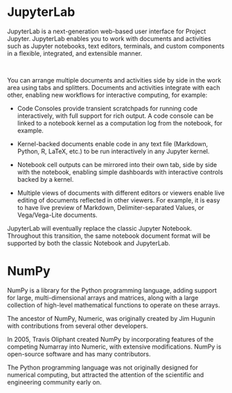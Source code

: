 # JupyterLab
 JupyterLab is a next-generation web-based user interface for Project Jupyter.
 JupyterLab enables you to work with documents and activities such as Jupyter notebooks, text editors, terminals, and custom components in a flexible, integrated, and extensible manner.

 <br>

 You can arrange multiple documents and activities side by side in the work area using tabs and splitters. Documents and activities integrate with each other, enabling new workflows for interactive computing, for example:

 - Code Consoles provide transient scratchpads for running code interactively, with full support for rich output. A code console can be linked to a notebook kernel as a computation log from the notebook, for example.

 - Kernel-backed documents enable code in any text file (Markdown, Python, R, LaTeX, etc.) to be run interactively in any Jupyter kernel.

 - Notebook cell outputs can be mirrored into their own tab, side by side with the notebook, enabling simple dashboards with interactive controls backed by a kernel.

 - Multiple views of documents with different editors or viewers enable live editing of documents reflected in other viewers. For example, it is easy to have live preview of Markdown, Delimiter-separated Values, or Vega/Vega-Lite documents.

 JupyterLab will eventually replace the classic Jupyter Notebook. Throughout this transition, the same notebook document format will be supported by both the classic Notebook and JupyterLab.

# NumPy
 NumPy is a library for the Python programming language, adding support for large, multi-dimensional arrays and matrices, along with a large collection of high-level mathematical functions to operate on these arrays.

 The ancestor of NumPy, Numeric, was originally created by Jim Hugunin with contributions from several other developers.

 In 2005, Travis Oliphant created NumPy by incorporating features of the competing Numarray into Numeric, with extensive modifications. NumPy is open-source software and has many contributors.

 The Python programming language was not originally designed for numerical computing, but attracted the attention of the scientific and engineering community early on.